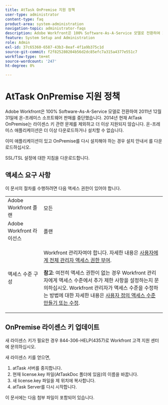 ```yaml
---
title: AtTask OnPremise 지원 정책
user-type: administrator
content-type: faq
product-area: system-administration
navigation-topic: administrator-faqs
description: Adobe Workfront은 100% Software-As-A-Service 모델로 전환하여 2011년 12월 31일에 온-프레미스 소프트웨어 판매를 중단했습니다. 2014년 현재 AtTask OnPremise는 라이센스 키 관련 문제를 제외하고 더 이상 지원되지 않습니다. 온-프레미스 애플리케이션은 더 이상 다운로드하거나 설치할 수 없습니다.
feature: System Setup and Administration
role: Admin
exl-id: 37c65360-6587-43b3-8eaf-4f1a9b375c1d
source-git-commit: f2f825280204b56d2dc85efc7a315a4377e551c7
workflow-type: tm+mt
source-wordcount: '247'
ht-degree: 0%

---
```


# AtTask OnPremise 지원 정책

Adobe Workfront은 100% Software-As-A-Service 모델로 전환하여 2011년 12월 31일에 온-프레미스 소프트웨어 판매를 중단했습니다. 2014년 현재 AtTask OnPremise는 라이센스 키 관련 문제를 제외하고 더 이상 지원되지 않습니다. 온-프레미스 애플리케이션은 더 이상 다운로드하거나 설치할 수 없습니다.

이미 애플리케이션이 있고 OnPremise를 다시 설치해야 하는 경우 설치 안내서 를 다운로드하십시오.

<!--
<p data-mc-conditions="QuicksilverOrClassic.Draft mode">OnPremise optimization tips can be found.</p>
-->

<!--
<p data-mc-conditions="QuicksilverOrClassic.Draft mode">To learn more about reporting in AtTask OnPremise, click.</p>
-->

SSL/TSL 설정에 대한 지침을 다운로드합니다.

## 액세스 요구 사항

이 문서의 절차를 수행하려면 다음 액세스 권한이 있어야 합니다.

<table style="table-layout:auto"> 
 <col> 
 <col> 
 <tbody> 
  <tr> 
   <td role="rowheader">Adobe Workfront 플랜</td> 
   <td>모든</td> 
  </tr> 
  <tr> 
   <td role="rowheader">Adobe Workfront 라이선스</td> 
   <td>플랜</td> 
  </tr> 
  <tr> 
   <td role="rowheader">액세스 수준 구성</td> 
   <td> <p>Workfront 관리자여야 합니다. 자세한 내용은 <a href="../../administration-and-setup/add-users/configure-and-grant-access/grant-a-user-full-administrative-access.md" class="MCXref xref">사용자에게 전체 관리자 액세스 권한 부여</a>.</p> <p><b>참고</b>: 여전히 액세스 권한이 없는 경우 Workfront 관리자에게 액세스 수준에서 추가 제한 사항을 설정하는지 문의하십시오. Workfront 관리자가 액세스 수준을 수정하는 방법에 대한 자세한 내용은 <a href="../../administration-and-setup/add-users/configure-and-grant-access/create-modify-access-levels.md" class="MCXref xref">사용자 정의 액세스 수준 만들기 또는 수정</a>.</p> </td> 
  </tr> 
 </tbody> 
</table>

## OnPremise 라이센스 키 업데이트

새 라이센스 키가 필요한 경우 844-306-HELP(4357)로 Workfront 고객 지원 센터에 문의하십시오.

새 라이센스 키를 얻으면,

1. atTask 서버를 중지합니다.
1. 현재 license.key 파일(AtTaskDoc 폴더에 있음)의 이름을 바꿉니다.
1. 새 license.key 파일을 제 위치에 복사합니다.
1. atTask Server를 다시 시작합니다.

이 문서에는 다음 첨부 파일이 포함되어 있습니다.
